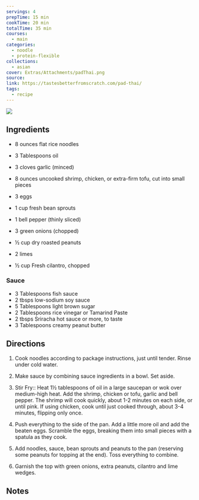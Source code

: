 ```yaml
---
servings: 4
prepTime: 15 min
cookTime: 20 min
totalTime: 35 min
courses:
  - main
categories:
  - noodle
  - protein-flexible
collections:
  - asian
cover: Extras/Attachments/padThai.png
source:
link: https://tastesbetterfromscratch.com/pad-thai/
tags:
  - recipe
---
```


![](Extras/Attachments/padThai.png)


## Ingredients

- 8 ounces flat rice noodles
- 3 Tablespoons oil
- 3 cloves garlic (minced)
- 8 ounces uncooked shrimp, chicken, or extra-firm tofu, cut into small pieces
- 3 eggs
- 1 cup fresh bean sprouts
- 1 bell pepper (thinly sliced)
- 3 green onions (chopped)

- ½ cup dry roasted peanuts
- 2 limes
- ½ cup Fresh cilantro, chopped

### Sauce

- 3 Tablespoons fish sauce
- 2 tbsps low-sodium soy sauce
- 5 Tablespoons light brown sugar
- 2 Tablespoons rice vinegar or Tamarind Paste
- 2 tbsps Sriracha hot sauce or more, to taste
- 3 Tablespoons creamy peanut butter


## Directions

1. Cook noodles according to package instructions, just until tender. Rinse under cold water.

2. Make sauce by combining sauce ingredients in a bowl. Set aside.

3. Stir Fry:: Heat 1½ tablespoons of oil in a large saucepan or wok over medium-high heat. Add the shrimp, chicken or tofu, garlic and bell pepper. The shrimp will cook quickly, about 1-2 minutes on each side, or until pink. If using chicken, cook until just cooked through, about 3-4 minutes, flipping only once.

4. Push everything to the side of the pan. Add a little more oil and add the beaten eggs. Scramble the eggs, breaking them into small pieces with a spatula as they cook.

5. Add noodles, sauce, bean sprouts and peanuts to the pan (reserving some peanuts for topping at the end). Toss everything to combine.

6. Garnish the top with green onions, extra peanuts, cilantro and lime wedges.


## Notes